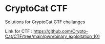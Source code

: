 # CryptoCat CTF
Solutions for CryptoCat CTF challanges

Link for CTF : https://github.com/Crypto-Cat/CTF/tree/main/pwn/binary_exploitation_101
